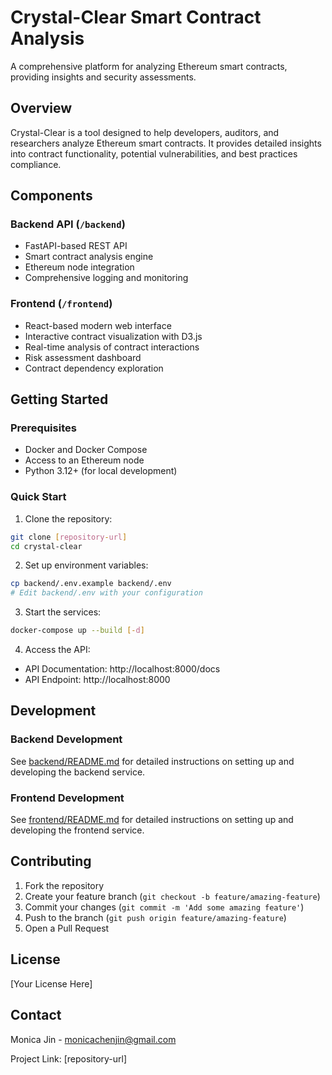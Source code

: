 # Crystal-Clear Smart Contract Analysis

A comprehensive platform for analyzing Ethereum smart contracts, providing insights and security assessments.

## Overview

Crystal-Clear is a tool designed to help developers, auditors, and researchers analyze Ethereum smart contracts. It provides detailed insights into contract functionality, potential vulnerabilities, and best practices compliance.

## Components

### Backend API (`/backend`)
- FastAPI-based REST API
- Smart contract analysis engine
- Ethereum node integration
- Comprehensive logging and monitoring

### Frontend (`/frontend`)
- React-based modern web interface
- Interactive contract visualization with D3.js
- Real-time analysis of contract interactions
- Risk assessment dashboard
- Contract dependency exploration

## Getting Started

### Prerequisites

- Docker and Docker Compose
- Access to an Ethereum node
- Python 3.12+ (for local development)

### Quick Start

1. Clone the repository:
```bash
git clone [repository-url]
cd crystal-clear
```

2. Set up environment variables:
```bash
cp backend/.env.example backend/.env
# Edit backend/.env with your configuration
```

3. Start the services:
```bash
docker-compose up --build [-d]
```

4. Access the API:
- API Documentation: http://localhost:8000/docs
- API Endpoint: http://localhost:8000

## Development

### Backend Development

See [backend/README.md](backend/README.md) for detailed instructions on setting up and developing the backend service.

### Frontend Development

See [frontend/README.md](frontend/README.md) for detailed instructions on setting up and developing the frontend service.

## Contributing

1. Fork the repository
2. Create your feature branch (`git checkout -b feature/amazing-feature`)
3. Commit your changes (`git commit -m 'Add some amazing feature'`)
4. Push to the branch (`git push origin feature/amazing-feature`)
5. Open a Pull Request

## License

[Your License Here]

## Contact

Monica Jin - monicachenjin@gmail.com

Project Link: [repository-url]
